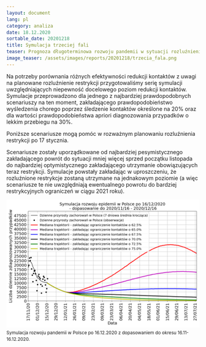 ```yaml
---
layout: document
lang: pl
category: analiza
date: 18.12.2020
sortable_date: 20201218
title: Symulacja trzeciej fali 
teaser: Prognoza długoterminowa rozwoju pandemii w sytuacji rozluźnienia restrykcji w zależności od stopnia osłabienia restrykcji
image_teaser: /assets/images/reports/20201218/trzecia_fala.png
---
```


Na potrzeby porównania różnych efektywności redukcji kontaktów z uwagi na planowane rozluźnienie restrykcji przygotowaliśmy serię symulacji uwzględniających niepewność docelowego poziom redukcji kontaktów. Symulacje przeprowadzono dla jednego z najbardziej prawdopodobnych scenariuszy na ten moment, zakładającego prawdopodobieństwo wyśledzenia chorego poprzez śledzenie kontaktów określone na 20% oraz dla wartości prawdopodobieństwa apriori diagnozowania przypadków o lekkim przebiegu na 30%.

Poniższe scenariusze mogą pomóc w rozważnym planowaniu rozluźnienia restrykcji po 17 stycznia.

Scenariusze zostały uporządkowane od najbardziej pesymistycznego zakładającego powrót do sytuacji mniej więcej sprzed początku listopada do najbardziej optymistycznego zakładającego utrzymanie obowiązujących teraz restrykcji. Symulacje powstały zakładając w uproszczeniu, że rozluźnione restrykcje zostaną utrzymane na jednakowym poziomie (a więc scenariusze te nie uwzględniają ewentualnego powrotu do bardziej restrykcyjnych ograniczeń w ciągu 2021 roku).

<div class="row 96% uniform">
    <div class="12u 12u$(medium)">
        <span class="image fit">
            <img src="/assets/images/reports/20201218/trzecia_fala.png" />
        </span>
        <small>Symulacja rozwoju pandemii w Polsce po 16.12.2020 z dopasowaniem do okresu 16.11-16.12.2020.</small>
    </div>
</div>
